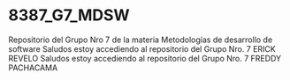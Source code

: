 # 8387_G7_MDSW
Repositorio del Grupo Nro 7 de la materia Metodologías de desarrollo de software 
Saludos estoy accediendo al repositorio del Grupo Nro. 7 ERICK REVELO
Saludos estoy accediendo al repositorio del Grupo Nro. 7 FREDDY PACHACAMA
